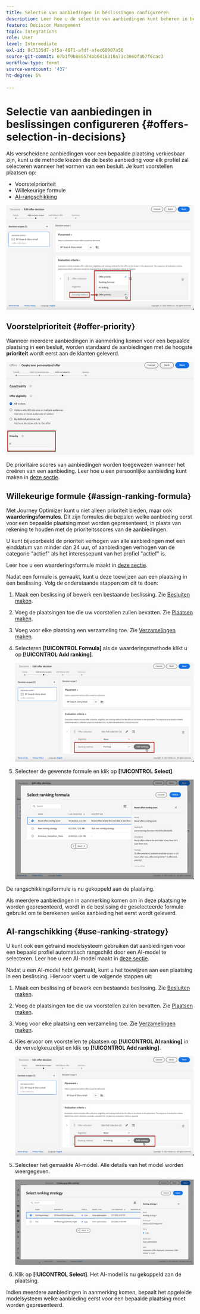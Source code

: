 ```yaml
---
title: Selectie van aanbiedingen in beslissingen configureren
description: Leer hoe u de selectie van aanbiedingen kunt beheren in beslissingen
feature: Decision Management
topic: Integrations
role: User
level: Intermediate
exl-id: 8c7135d7-bf5a-4671-afdf-afec60907a56
source-git-commit: 07b1f9b885574bb6418310a71c3060fa67f6cac3
workflow-type: tm+mt
source-wordcount: '437'
ht-degree: 5%

---
```


# Selectie van aanbiedingen in beslissingen configureren {#offers-selection-in-decisions}

Als verscheidene aanbiedingen voor een bepaalde plaatsing verkiesbaar zijn, kunt u de methode kiezen die de beste aanbieding voor elk profiel zal selecteren wanneer het vormen van een besluit. Je kunt voorstellen plaatsen op:
* Voorstelprioriteit
* Willekeurige formule
* [AI-rangschikking](#use-ranking-strategy)

![](../assets/offer-rank-by.png)

## Voorstelprioriteit {#offer-priority}

Wanneer meerdere aanbiedingen in aanmerking komen voor een bepaalde plaatsing in een besluit, worden standaard de aanbiedingen met de hoogste **prioriteit** wordt eerst aan de klanten geleverd.

![](../assets/offer-priority.png)

De prioritaire scores van aanbiedingen worden toegewezen wanneer het creëren van een aanbieding. Leer hoe u een persoonlijke aanbieding kunt maken in [deze sectie](../offer-library/creating-personalized-offers.md).

## Willekeurige formule {#assign-ranking-formula}

Met Journey Optimizer kunt u niet alleen prioriteit bieden, maar ook **waarderingsformules**. Dit zijn formules die bepalen welke aanbieding eerst voor een bepaalde plaatsing moet worden gepresenteerd, in plaats van rekening te houden met de prioriteitsscores van de aanbiedingen.

U kunt bijvoorbeeld de prioriteit verhogen van alle aanbiedingen met een einddatum van minder dan 24 uur, of aanbiedingen verhogen van de categorie &quot;actief&quot; als het interessepunt van het profiel &quot;actief&quot; is.

Leer hoe u een waarderingsformule maakt in [deze sectie](../ranking/create-ranking-formulas.md).

Nadat een formule is gemaakt, kunt u deze toewijzen aan een plaatsing in een beslissing. Volg de onderstaande stappen om dit te doen:

1. Maak een beslissing of bewerk een bestaande beslissing. Zie [Besluiten maken](../offer-activities/create-offer-activities.md).

1. Voeg de plaatsingen toe die uw voorstellen zullen bevatten. Zie [Plaatsen maken](../offer-library/creating-placements.md).

1. Voeg voor elke plaatsing een verzameling toe. Zie [Verzamelingen maken](../offer-library/creating-collections.md).

1. Selecteren **[!UICONTROL Formula]** als de waarderingsmethode klikt u op **[!UICONTROL Add ranking]**.

   ![](../assets/offer-activity-ranking.png)

1. Selecteer de gewenste formule en klik op **[!UICONTROL Select]**.

   ![](../assets/ranking-selection.png)

De rangschikkingsformule is nu gekoppeld aan de plaatsing.

Als meerdere aanbiedingen in aanmerking komen om in deze plaatsing te worden gepresenteerd, wordt in de beslissing de geselecteerde formule gebruikt om te berekenen welke aanbieding het eerst wordt geleverd.

## AI-rangschikking {#use-ranking-strategy}

<!--If you are an [Adobe Experience Platform](https://experienceleague.adobe.com/docs/experience-platform/landing/home.html?lang=nl-NL){target="_blank"} user leveraging the **Offer Decisioning** application service,-->

U kunt ook een getraind modelsysteem gebruiken dat aanbiedingen voor een bepaald profiel automatisch rangschikt door een AI-model te selecteren. Leer hoe u een AI-model maakt in [deze sectie](../ranking/create-ranking-strategies.md).

Nadat u een AI-model hebt gemaakt, kunt u het toewijzen aan een plaatsing in een beslissing. Hiervoor voert u de volgende stappen uit:

1. Maak een beslissing of bewerk een bestaande beslissing. Zie [Besluiten maken](../offer-activities/create-offer-activities.md).

1. Voeg de plaatsingen toe die uw voorstellen zullen bevatten. Zie [Plaatsen maken](../offer-library/creating-placements.md).

1. Voeg voor elke plaatsing een verzameling toe. Zie [Verzamelingen maken](../offer-library/creating-collections.md).

1. Kies ervoor om voorstellen te plaatsen op **[!UICONTROL AI ranking]** in de vervolgkeuzelijst en klik op **[!UICONTROL Add ranking]**.

   ![](../assets/ranking-selection-ai-ranking.png)

1. Selecteer het gemaakte AI-model. Alle details van het model worden weergegeven.

   ![](../assets/ranking-selection-ai-ranking-selected.png)

1. Klik op **[!UICONTROL Select]**. Het AI-model is nu gekoppeld aan de plaatsing.

Indien meerdere aanbiedingen in aanmerking komen, bepaalt het opgeleide modelsysteem welke aanbieding eerst voor een bepaalde plaatsing moet worden gepresenteerd.

